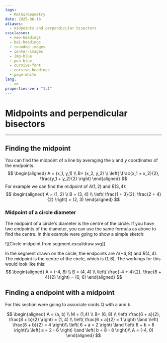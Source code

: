 ```yaml
---
tags:
  - Maths/Geometry
date: 2025-06-16
aliases:
  - midpoints and perpendicular bisectors
cssclasses:
  - neo-headings
  - bai-headings
  - rounded-images
  - center-images
  - img-blue
  - pen-blue
  - cursive-font
  - cursive-headings
  - page-white
lang:
  - en
properties-ver: "1.1"
---
```

# Midpoints and perpendicular bisectors

***
## Finding the midpoint
You can find the midpoint of a line by averaging the *x* and *y* coordinates of the endpoints.
$$
\begin{aligned}
A = (x_1, y_1) \\
B= (x_2, y_2) \\
\left( \frac{x_1 + x_2}{2}, \frac{y_1 + y_2}{2} \right)
\end{aligned}
$$
For example we can find the midpoint of $A(1, 2)$ and $B(3, 4)$:
$$
\begin{aligned}
A = (1, 2) \\
B = (3, 4) \\
\left( \frac{1 + 3}{2}, \frac{2 + 4}{2} \right) = (2, 3)
\end{aligned}
$$
### Midpoint of a circle diameter
The midpoint of a circle's diameter is the centre of the circle. If you have two endpoints of the diameter, you can use the same formula as above to find the centre. In this example were going to show a simple sketch:

![[Circle midpoint from segment.excalidraw.svg]]

In the segment drawn on the circle, the endpoints are $A(-4, 8)$ and $B(4, 4)$. The midpoint is the centre of the circle, which is $(1, 6)$. The workings for this would look like this:
$$
\begin{aligned}
A = (-4, 8) \\
B = (4, 4) \\
\left( \frac{-4 + 4}{2}, \frac{8 + 4}{2} \right) = (0, 6)
\end{aligned}
$$
## Finding a endpoint with a midpoint
For this section were going to associate cords Q with a and b.

$$
\begin{aligned}
A = (a, b) \\
M = (1,4) \\
B= (6, 8) \\
\left( \frac{6 + a}{2}, \frac{8 + b}{2} \right) = (1, 4) \\
\left( \frac{6 + a}{2} = 1 \right) \land \left( \frac{8 + b}{2} = 4 \right)\\
\left( 6 + a = 2 \right) \land \left( 8 + b = 8 \right)\\
\left( a = 2 - 6 \right) \land \left( b = 8 - 8 \right)\\
A = (-4, 0)
\end{aligned}
$$